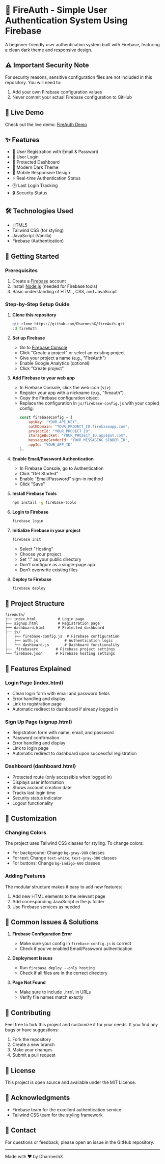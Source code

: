 # 🔐 FireAuth - Simple User Authentication System Using Firebase

A beginner-friendly user authentication system built with Firebase, featuring a clean dark theme and responsive design.

## ⚠️ Important Security Note
For security reasons, sensitive configuration files are not included in this repository. You will need to:
1. Add your own Firebase configuration values
2. Never commit your actual Firebase configuration to GitHub

## 📱 Live Demo
Check out the live demo: [FireAuth Demo](https://fireauth-dharmeshx.web.app)

## ✨ Features
- 📝 User Registration with Email & Password
- 🔑 User Login
- 🎯 Protected Dashboard
- 🌙 Modern Dark Theme
- 📱 Mobile Responsive Design
- ⚡ Real-time Authentication Status
- 🕒 Last Login Tracking
- 🔒 Security Status

## 🛠️ Technologies Used
- HTML5
- Tailwind CSS (for styling)
- JavaScript (Vanilla)
- Firebase (Authentication)

## 🚀 Getting Started

### Prerequisites
1. Create a [Firebase](https://firebase.google.com/) account
2. Install [Node.js](https://nodejs.org/) (needed for Firebase tools)
3. Basic understanding of HTML, CSS, and JavaScript

### Step-by-Step Setup Guide

1. **Clone this repository**
   ```bash
   git clone https://github.com/DharmeshX/fireAuth.git
   cd fireAuth
   ```

2. **Set up Firebase**
   - Go to [Firebase Console](https://console.firebase.google.com/)
   - Click "Create a project" or select an existing project
   - Give your project a name (e.g., "FireAuth")
   - Enable Google Analytics (optional)
   - Click "Create project"

3. **Add Firebase to your web app**
   - In Firebase Console, click the web icon (</>)
   - Register your app with a nickname (e.g., "fireauth")
   - Copy the Firebase configuration object
   - Replace the configuration in `js/firebase-config.js` with your copied config:
     ```javascript
     const firebaseConfig = {
         apiKey: "YOUR_API_KEY",
         authDomain: "YOUR_PROJECT_ID.firebaseapp.com",
         projectId: "YOUR_PROJECT_ID",
         storageBucket: "YOUR_PROJECT_ID.appspot.com",
         messagingSenderId: "YOUR_MESSAGING_SENDER_ID",
         appId: "YOUR_APP_ID"
     };
     ```

4. **Enable Email/Password Authentication**
   - In Firebase Console, go to Authentication
   - Click "Get Started"
   - Enable "Email/Password" sign-in method
   - Click "Save"

5. **Install Firebase Tools**
   ```bash
   npm install -g firebase-tools
   ```

6. **Login to Firebase**
   ```bash
   firebase login
   ```

7. **Initialize Firebase in your project**
   ```bash
   firebase init
   ```
   - Select "Hosting"
   - Choose your project
   - Set "." as your public directory
   - Don't configure as a single-page app
   - Don't overwrite existing files

8. **Deploy to Firebase**
   ```bash
   firebase deploy
   ```

## 📂 Project Structure
```
fireAuth/
├── index.html          # Login page
├── signup.html         # Registration page
├── dashboard.html      # Protected dashboard
├── js/
│   ├── firebase-config.js  # Firebase configuration
│   ├── auth.js            # Authentication logic
│   └── dashboard.js       # Dashboard functionality
├── .firebaserc        # Firebase project settings
└── firebase.json      # Firebase hosting settings
```

## 🎨 Features Explained

### Login Page (index.html)
- Clean login form with email and password fields
- Error handling and display
- Link to registration page
- Automatic redirect to dashboard if already logged in

### Sign Up Page (signup.html)
- Registration form with name, email, and password
- Password confirmation
- Error handling and display
- Link to login page
- Automatic redirect to dashboard upon successful registration

### Dashboard (dashboard.html)
- Protected route (only accessible when logged in)
- Displays user information
- Shows account creation date
- Tracks last login time
- Security status indicator
- Logout functionality

## 🔧 Customization

### Changing Colors
The project uses Tailwind CSS classes for styling. To change colors:
- For background: Change `bg-gray-900` classes
- For text: Change `text-white`, `text-gray-300` classes
- For buttons: Change `bg-indigo-600` classes

### Adding Features
The modular structure makes it easy to add new features:
1. Add new HTML elements to the relevant page
2. Add corresponding JavaScript in the js folder
3. Use Firebase services as needed

## 📝 Common Issues & Solutions

1. **Firebase Configuration Error**
   - Make sure your config in `firebase-config.js` is correct
   - Check if you've enabled Email/Password authentication

2. **Deployment Issues**
   - Run `firebase deploy --only hosting`
   - Check if all files are in the correct directory

3. **Page Not Found**
   - Make sure to include `.html` in URLs
   - Verify file names match exactly

## 🤝 Contributing
Feel free to fork this project and customize it for your needs. If you find any bugs or have suggestions:
1. Fork the repository
2. Create a new branch
3. Make your changes
4. Submit a pull request

## 📄 License
This project is open source and available under the MIT License.

## 🙏 Acknowledgments
- Firebase team for the excellent authentication service
- Tailwind CSS team for the styling framework

## 📧 Contact
For questions or feedback, please open an issue in the GitHub repository.

---
Made with ❤️ by DharmeshX 
